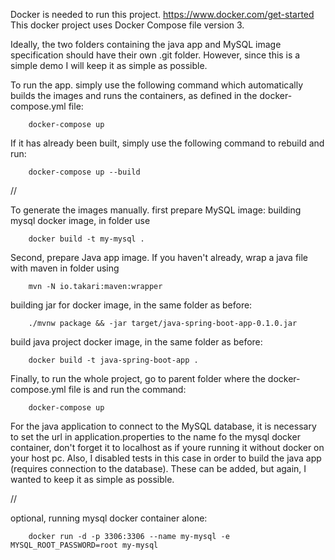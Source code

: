 Docker is needed to run this project. https://www.docker.com/get-started
This docker project uses Docker Compose file version 3.

Ideally, the two folders containing the java app and MySQL image specification should have their own .git folder. However, since this is a simple demo I will keep it as simple as possible.

To run the app. simply use the following command which automatically builds the images and runs the containers, as defined in the docker-compose.yml file:

        docker-compose up

If it has already been built, simply use the following command to rebuild and run:

        docker-compose up --build

//

To generate the images manually. first prepare MySQL image:
building mysql docker image, in </my-mysql> folder use
        
        docker build -t my-mysql .

Second, prepare Java app image. If you haven't already, wrap a java file with maven in </thymeleaf-list-db> folder using
    
        mvn -N io.takari:maven:wrapper  

building jar for docker image, in the same folder as before:
        
        ./mvnw package && -jar target/java-spring-boot-app-0.1.0.jar

build java project docker image, in the same folder as before:

        docker build -t java-spring-boot-app . 
        
Finally, to run the whole project, go to parent folder where the docker-compose.yml file is and run the command:

        docker-compose up
        

For the java application to connect to the MySQL database, it is necessary to set the url in application.properties to the name fo the mysql docker container, don't forget it to localhost as if youre running it without docker on your host pc. Also, I disabled tests in this case in order to build the java app (requires connection to the database). These can be added, but again, I wanted to keep it as simple as possible.
        
 //
 
optional, running mysql docker container alone:

        docker run -d -p 3306:3306 --name my-mysql -e MYSQL_ROOT_PASSWORD=root my-mysql
